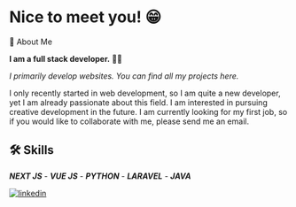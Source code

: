 # Nice to meet you! 😁

🚀 About Me

**I am a full stack developer.** 🧑‍💻

*I primarily develop websites. You can find all my projects here.*

I only recently started in web development, so I am quite a new developer, yet I am already passionate about this field. I am interested in pursuing creative development in the future. I am currently looking for my first job, so if you would like to collaborate with me, please send me an email.

## 🛠 Skills

***NEXT JS*** - ***VUE JS*** - ***PYTHON*** - ***LARAVEL*** - ***JAVA*** 
 
[![linkedin](https://img.shields.io/badge/linkedin-0A66C2?style=for-the-badge&logo=linkedin&logoColor=white)]((https://www.linkedin.com/in/dylanvivant/))

<!--
**dylanvivant/dylanvivant** is a ✨ _special_ ✨ repository because its `README.md` (this file) appears on your GitHub profile.
